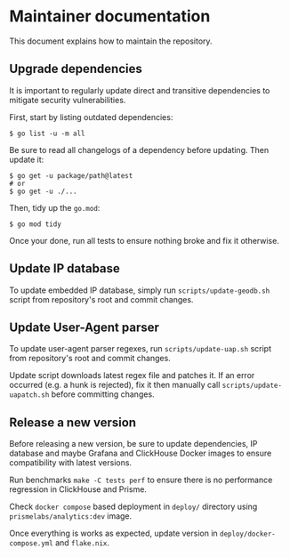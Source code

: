 # Maintainer documentation

This document explains how to maintain the repository.

## Upgrade dependencies

It is important to regularly update direct and transitive dependencies to
mitigate security vulnerabilities.

First, start by listing outdated dependencies:

```shell
$ go list -u -m all
```

Be sure to read all changelogs of a dependency before updating. Then update it:

```shell
$ go get -u package/path@latest
# or
$ go get -u ./...
```

Then, tidy up the `go.mod`:

```shell
$ go mod tidy
```

Once your done, run all tests to ensure nothing broke and fix it otherwise.

## Update IP database

To update embedded IP database, simply run `scripts/update-geodb.sh` script from
repository's root and commit changes.

## Update User-Agent parser

To update user-agent parser regexes, run `scripts/update-uap.sh` script from
repository's root and commit changes.

Update script downloads latest regex file and patches it. If an error occurred
(e.g. a hunk is rejected), fix it then manually call `scripts/update-uapatch.sh`
before committing changes.

## Release a new version

Before releasing a new version, be sure to update dependencies, IP database
and maybe Grafana and ClickHouse Docker images to ensure compatibility with
latest versions.

Run benchmarks `make -C tests perf` to ensure there is no performance regression
in ClickHouse and Prisme.

Check `docker compose` based deployment in `deploy/` directory using
`prismelabs/analytics:dev` image.

Once everything is works as expected, update version in
`deploy/docker-compose.yml` and `flake.nix`.

